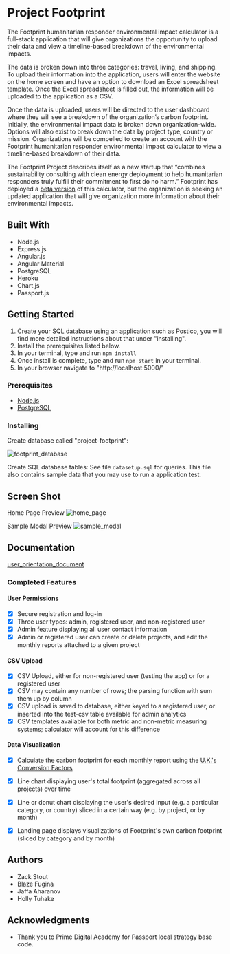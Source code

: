 # Project Footprint

The Footprint humanitarian responder environmental impact calculator is a full-stack application that will give organizations the opportunity to upload their data and view a timeline-based breakdown of the environmental impacts.

The data is broken down into three categories: travel, living, and shipping. To upload their information into the application, users will enter the website on the home screen and have an option to download an Excel spreadsheet template. Once the Excel spreadsheet is filled out, the information will be uploaded to the application as a CSV.

Once the data is uploaded, users will be directed to the user dashboard where they will see a breakdown of the organization’s carbon footprint. Initially, the environmental impact data is broken down organization-wide. Options will also exist to break down the data by project type, country or mission. Organizations will be compelled to create an account with the Footprint humanitarian responder environmental impact calculator to view a timeline-based breakdown of their data.

The Footprint Project describes itself as a new startup that “combines sustainability consulting with clean energy deployment to help humanitarian responders truly fulfill their commitment to first do no harm.” Footprint has deployed a [beta version](http://footprintproject.io) of this calculator, but the organization is seeking an updated application that will give organization more information about their environmental impacts.


## Built With

* Node.js
* Express.js
* Angular.js
* Angular Material
* PostgreSQL
* Heroku
* Chart.js
* Passport.js

## Getting Started

1. Create your SQL database using an application such as Postico, you will find more detailed instructions about that under "installing".
2. Install the prerequisites listed below.
3. In your terminal, type and run ```npm install```
4. Once install is complete, type and run ```npm start``` in your terminal.
5. In your browser navigate to "http://localhost:5000/"

### Prerequisites

- [Node.js](https://nodejs.org/en/)
- [PostgreSQL](https://www.postgresql.org/)

### Installing

Create database called "project-footprint":

![footprint_database](https://user-images.githubusercontent.com/29472568/33998428-0db2bf72-e0ad-11e7-850d-934cda2397df.png)

Create SQL database tables:
See file ```datasetup.sql``` for queries.
This file also contains sample data that you may use to run a application test.

## Screen Shot

Home Page Preview
![home_page](https://raw.githubusercontent.com/footprint-project/Footprint/master/server/public/images/homepage.png)

Sample Modal Preview
![sample_modal](https://raw.githubusercontent.com/footprint-project/Footprint/master/server/public/images/sample_modal.png)

## Documentation

[user_orientation_document](https://docs.google.com/document/d/1Nf_hs8h83gzrjxEluDcDgb5RvnCmyt_C-7dLo2MXqXY/edit?usp=sharing)

### Completed Features

#### User Permissions
- [x] Secure registration and log-in
- [x] Three user types: admin, registered user, and non-registered user
- [x] Admin feature displaying all user contact information
- [x] Admin or registered user can create or delete projects, and edit the monthly reports attached to a given project

#### CSV Upload
- [x] CSV Upload, either for non-registered user (testing the app) or for a registered user
- [x] CSV may contain any number of rows; the parsing function with sum them up by column
- [x] CSV upload is saved to database, either keyed to a registered user, or inserted into the test-csv table available for admin analytics
- [x] CSV templates available for both metric and non-metric measuring systems; calculator will account for this difference

#### Data Visualization
- [x] Calculate the carbon footprint for each monthly report using the [U.K.'s Conversion Factors]('https://www.gov.uk/government/collections/government-conversion-factors-for-company-reporting')
- [x] Line chart displaying user's total footprint (aggregated across all projects) over time
- [x] Line or donut chart displaying the user's desired input (e.g. a particular category, or country) sliced in a certain way (e.g. by project, or by month)
- [x] Landing page displays visualizations of Footprint's own carbon footprint (sliced by category and by month)


## Authors

* Zack Stout
* Blaze Fugina
* Jaffa Aharanov
* Holly Tuhake


## Acknowledgments

* Thank you to Prime Digital Academy for Passport local strategy base code.
